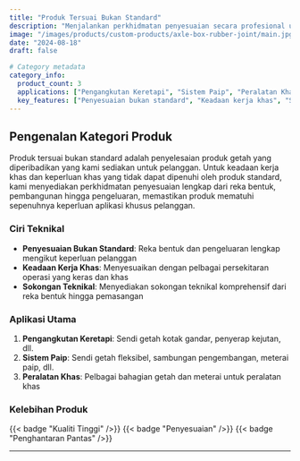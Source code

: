 ```yaml
---
title: "Produk Tersuai Bukan Standard"
description: "Menjalankan perkhidmatan penyesuaian secara profesional untuk pelbagai produk getah bukan standard, termasuk sendi getah kotak gandar, sendi getah fleksibel, sambungan pengembangan bukan logam dan produk getah keadaan kerja khas lain"
image: "/images/products/custom-products/axle-box-rubber-joint/main.jpg"
date: "2024-08-18"
draft: false

# Category metadata
category_info:
  product_count: 3
  applications: ["Pengangkutan Keretapi", "Sistem Paip", "Peralatan Khas"]
  key_features: ["Penyesuaian bukan standard", "Keadaan kerja khas", "Sokongan teknikal"]
---
```


## Pengenalan Kategori Produk

Produk tersuai bukan standard adalah penyelesaian produk getah yang diperibadikan yang kami sediakan untuk pelanggan. Untuk keadaan kerja khas dan keperluan khas yang tidak dapat dipenuhi oleh produk standard, kami menyediakan perkhidmatan penyesuaian lengkap dari reka bentuk, pembangunan hingga pengeluaran, memastikan produk mematuhi sepenuhnya keperluan aplikasi khusus pelanggan.

### Ciri Teknikal

- **Penyesuaian Bukan Standard**: Reka bentuk dan pengeluaran lengkap mengikut keperluan pelanggan
- **Keadaan Kerja Khas**: Menyesuaikan dengan pelbagai persekitaran operasi yang keras dan khas
- **Sokongan Teknikal**: Menyediakan sokongan teknikal komprehensif dari reka bentuk hingga pemasangan

### Aplikasi Utama

1. **Pengangkutan Keretapi**: Sendi getah kotak gandar, penyerap kejutan, dll.
2. **Sistem Paip**: Sendi getah fleksibel, sambungan pengembangan, meterai paip, dll.
3. **Peralatan Khas**: Pelbagai bahagian getah dan meterai untuk peralatan khas

### Kelebihan Produk

{{< badge "Kualiti Tinggi" />}} {{< badge "Penyesuaian" />}} {{< badge "Penghantaran Pantas" />}}

---

<!-- Hugo will automatically list products in this category below -->